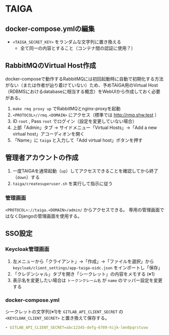 # TAIGA

## docker-compose.ymlの編集

- `<TAIGA_SECRET_KEY>` をランダムな文字列に置き換える
    - 全て同一の内容とすること（コンテナ間の認証に使用？）

## RabbitMQのVirtual Host作成

docker-composeで動作するRabbitMQには初回起動時に自動で初期化する方法がない（または作者が辿り着けていない）ため、予めTAIGA用のVirtual Host（RDBMSにおけるdatabaseに相当する概念）をWebUIから作成しておく必要がある。

1. `make rmq proxy up` でRabbitMQとnginx-proxyを起動
2. `<PROTOCOL>//rmq.<DOMAIN>` にアクセス（標準では http://rmq.shw.test ）
3. ID `root` , Pass `root` でログイン（設定を変更していない場合）
4. 上部「Admin」タブ → サイドメニュー「Virtual Hosts」→「Add a new virtual host」アコーディオンを開く
5. 「Name」に `taiga` と入力して「Add virtual host」ボタンを押す

## 管理者アカウントの作成

1. 一度TAIGAを通常起動（`up`）してアクセスできることを確認してから終了（`down`）する
2. `taiga/createsuperuser.sh` を実行して指示に従う

### 管理画面

`<PROTOCOL>://taiga.<DOMAIN>/admin/` からアクセスできる。
専用の管理画面ではなくDjangoの管理画面を使用する。

## SSO設定

### Keycloak管理画面

1. 左メニューから「クライアント」→「作成」→「ファイルを選択」から `keycloak/client_settings/app-taiga-oidc.json` をインポートし「保存」
2. 「クレデンシャル」タブを開き「シークレット」の内容をメモする (※1)
3. 表示名を変更したい場合は `トークンクレーム名` が `name` のマッパー設定を変更する

### docker-compose.yml

シークレットの文字列(※1)を `GITLAB_API_CLIENT_SECRET` の `<KEYCLOAK_CLIENT_SECRET>` と置き換えて保存する。

```yaml
- GITLAB_API_CLIENT_SECRET=abc12345-defg-6789-hijk-lmn0pqrstuvw
```

